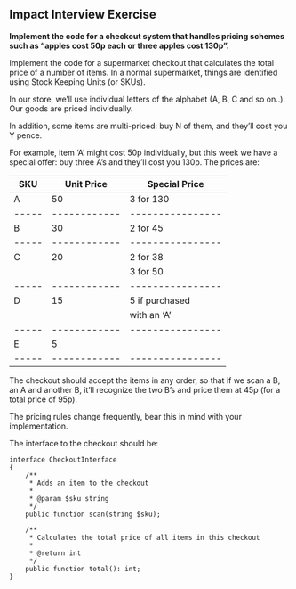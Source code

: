 ## Impact Interview Exercise

**Implement the code for a checkout system that handles pricing schemes such as “apples cost 50p each or three apples cost 130p”.**

Implement the code for a supermarket checkout that calculates the total price of a number of items. In a normal supermarket, things are identified using Stock Keeping Units (or SKUs). 

In our store, we’ll use individual letters of the alphabet (A, B, C and so on..). Our goods are priced individually.

In addition, some items are multi-priced: buy N of them, and they’ll cost you Y pence.

For example, item ‘A’ might cost 50p individually, but this week we have a special offer: buy three A’s and they’ll cost you 130p. The prices are:

| SKU | Unit Price | Special Price  |
|-----|------------|----------------|
|  A  |     50     | 3 for 130      |
|-----|------------|----------------|
|  B  |     30     | 2 for 45       |
|-----|------------|----------------|
|  C  |     20     | 2 for 38       |
|     |            | 3 for 50       | 
|-----|------------|----------------|
|  D  |     15     | 5 if purchased |
|     |            |  with an ‘A’   |
|-----|------------|----------------|
|  E  |     5      |                |
|-----|------------|----------------|

The checkout should accept the items in any order, so that if we scan a B, an A and another B, it’ll recognize the two B’s and price them at 45p (for a total price of 95p).

The pricing rules change frequently, bear this in mind with your implementation.

The interface to the checkout should be:

    interface CheckoutInterface
    {
        /**
         * Adds an item to the checkout
         *
         * @param $sku string
         */
        public function scan(string $sku);
        
        /**
         * Calculates the total price of all items in this checkout
         *
         * @return int
         */
        public function total(): int;
    }

